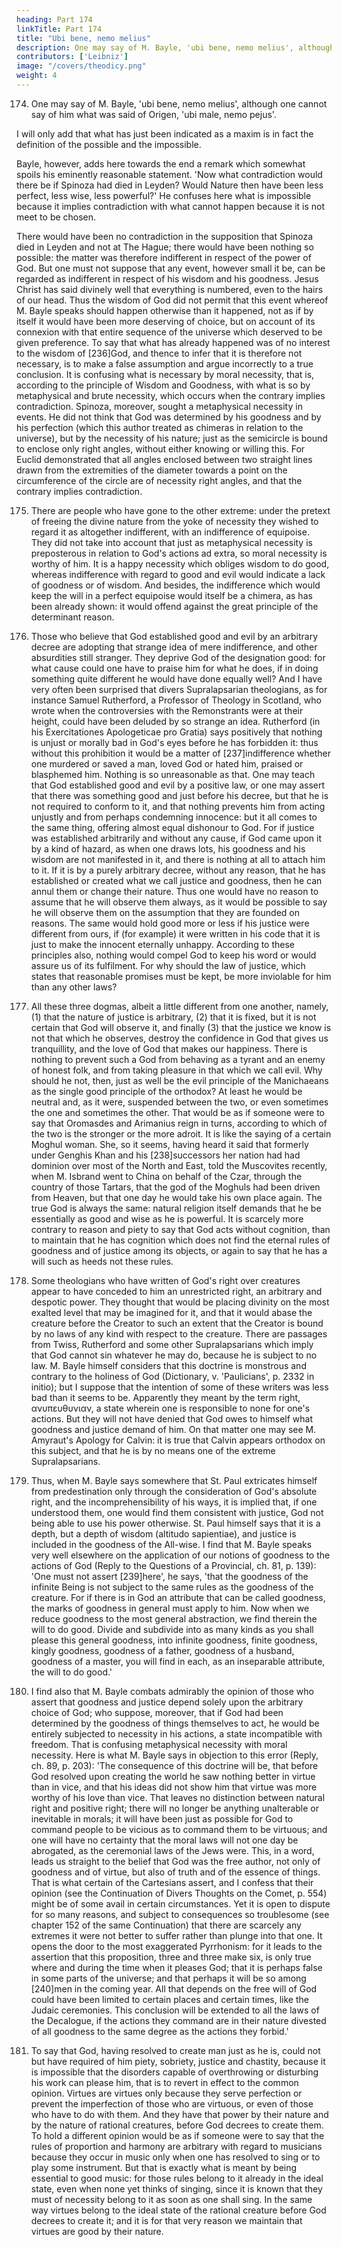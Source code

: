 ```yaml
---
heading: Part 174
linkTitle: Part 174
title: "Ubi bene, nemo melius"
description: One may say of M. Bayle, 'ubi bene, nemo melius', although one cannot say of him what was said of Origen, 'ubi male, nemo pejus
contributors: ['Leibniz']
image: "/covers/theodicy.png"
weight: 4
---
```



174. One may say of M. Bayle, 'ubi bene, nemo melius', although one cannot say of him what was said of Origen, 'ubi male, nemo pejus'. 

I will only add that what has just been indicated as a maxim is in fact the definition of the possible and the impossible. 

Bayle, however, adds here towards the end a remark which somewhat spoils his eminently reasonable statement. 'Now what contradiction would there be if Spinoza had died in Leyden? Would Nature then have been less perfect, less wise, less powerful?' He confuses here what is impossible because it implies contradiction with what cannot happen because it is not meet to be chosen. 

There would have been no contradiction in the supposition that Spinoza died in Leyden and not at The Hague; there would have been nothing so possible: the matter was therefore indifferent in respect of the power of God. But one must not suppose that any event, however small it be, can be regarded as indifferent in respect of his wisdom and his goodness. Jesus Christ has said divinely well that everything is numbered, even to the hairs of our head. Thus the wisdom of God did not permit that this event whereof M. Bayle speaks should happen otherwise than it happened, not as if by itself it would have been more deserving of choice, but on account of its connexion with that entire sequence of the universe which deserved to be given preference. To say that what has already happened was of no interest to the wisdom of [236]God, and thence to infer that it is therefore not necessary, is to make a false assumption and argue incorrectly to a true conclusion. It is confusing what is necessary by moral necessity, that is, according to the principle of Wisdom and Goodness, with what is so by metaphysical and brute necessity, which occurs when the contrary implies contradiction. Spinoza, moreover, sought a metaphysical necessity in events. He did not think that God was determined by his goodness and by his perfection (which this author treated as chimeras in relation to the universe), but by the necessity of his nature; just as the semicircle is bound to enclose only right angles, without either knowing or willing this. For Euclid demonstrated that all angles enclosed between two straight lines drawn from the extremities of the diameter towards a point on the circumference of the circle are of necessity right angles, and that the contrary implies contradiction.

175. There are people who have gone to the other extreme: under the pretext of freeing the divine nature from the yoke of necessity they wished to regard it as altogether indifferent, with an indifference of equipoise. They did not take into account that just as metaphysical necessity is preposterous in relation to God's actions ad extra, so moral necessity is worthy of him. It is a happy necessity which obliges wisdom to do good, whereas indifference with regard to good and evil would indicate a lack of goodness or of wisdom. And besides, the indifference which would keep the will in a perfect equipoise would itself be a chimera, as has been already shown: it would offend against the great principle of the determinant reason.

176. Those who believe that God established good and evil by an arbitrary decree are adopting that strange idea of mere indifference, and other absurdities still stranger. They deprive God of the designation good: for what cause could one have to praise him for what he does, if in doing something quite different he would have done equally well? And I have very often been surprised that divers Supralapsarian theologians, as for instance Samuel Rutherford, a Professor of Theology in Scotland, who wrote when the controversies with the Remonstrants were at their height, could have been deluded by so strange an idea. Rutherford (in his Exercitationes Apologeticae pro Gratia) says positively that nothing is unjust or morally bad in God's eyes before he has forbidden it: thus without this prohibition it would be a matter of [237]indifference whether one murdered or saved a man, loved God or hated him, praised or blasphemed him. Nothing is so unreasonable as that. One may teach that God established good and evil by a positive law, or one may assert that there was something good and just before his decree, but that he is not required to conform to it, and that nothing prevents him from acting unjustly and from perhaps condemning innocence: but it all comes to the same thing, offering almost equal dishonour to God. For if justice was established arbitrarily and without any cause, if God came upon it by a kind of hazard, as when one draws lots, his goodness and his wisdom are not manifested in it, and there is nothing at all to attach him to it. If it is by a purely arbitrary decree, without any reason, that he has established or created what we call justice and goodness, then he can annul them or change their nature. Thus one would have no reason to assume that he will observe them always, as it would be possible to say he will observe them on the assumption that they are founded on reasons. The same would hold good more or less if his justice were different from ours, if (for example) it were written in his code that it is just to make the innocent eternally unhappy. According to these principles also, nothing would compel God to keep his word or would assure us of its fulfilment. For why should the law of justice, which states that reasonable promises must be kept, be more inviolable for him than any other laws?

177. All these three dogmas, albeit a little different from one another, namely, (1) that the nature of justice is arbitrary, (2) that it is fixed, but it is not certain that God will observe it, and finally (3) that the justice we know is not that which he observes, destroy the confidence in God that gives us tranquillity, and the love of God that makes our happiness. There is nothing to prevent such a God from behaving as a tyrant and an enemy of honest folk, and from taking pleasure in that which we call evil. Why should he not, then, just as well be the evil principle of the Manichaeans as the single good principle of the orthodox? At least he would be neutral and, as it were, suspended between the two, or even sometimes the one and sometimes the other. That would be as if someone were to say that Oromasdes and Arimanius reign in turns, according to which of the two is the stronger or the more adroit. It is like the saying of a certain Moghul woman. She, so it seems, having heard it said that formerly under Genghis Khan and his [238]successors her nation had had dominion over most of the North and East, told the Muscovites recently, when M. Isbrand went to China on behalf of the Czar, through the country of those Tartars, that the god of the Moghuls had been driven from Heaven, but that one day he would take his own place again. The true God is always the same: natural religion itself demands that he be essentially as good and wise as he is powerful. It is scarcely more contrary to reason and piety to say that God acts without cognition, than to maintain that he has cognition which does not find the eternal rules of goodness and of justice among its objects, or again to say that he has a will such as heeds not these rules.

178. Some theologians who have written of God's right over creatures appear to have conceded to him an unrestricted right, an arbitrary and despotic power. They thought that would be placing divinity on the most exalted level that may be imagined for it, and that it would abase the creature before the Creator to such an extent that the Creator is bound by no laws of any kind with respect to the creature. There are passages from Twiss, Rutherford and some other Supralapsarians which imply that God cannot sin whatever he may do, because he is subject to no law. M. Bayle himself considers that this doctrine is monstrous and contrary to the holiness of God (Dictionary, v. 'Paulicians', p. 2332 in initio); but I suppose that the intention of some of these writers was less bad than it seems to be. Apparently they meant by the term right, ανυπευθυνιαν, a state wherein one is responsible to none for one's actions. But they will not have denied that God owes to himself what goodness and justice demand of him. On that matter one may see M. Amyraut's Apology for Calvin: it is true that Calvin appears orthodox on this subject, and that he is by no means one of the extreme Supralapsarians.

179. Thus, when M. Bayle says somewhere that St. Paul extricates himself from predestination only through the consideration of God's absolute right, and the incomprehensibility of his ways, it is implied that, if one understood them, one would find them consistent with justice, God not being able to use his power otherwise. St. Paul himself says that it is a depth, but a depth of wisdom (altitudo sapientiae), and justice is included in the goodness of the All-wise. I find that M. Bayle speaks very well elsewhere on the application of our notions of goodness to the actions of God (Reply to the Questions of a Provincial, ch. 81, p. 139): 'One must not assert [239]here', he says, 'that the goodness of the infinite Being is not subject to the same rules as the goodness of the creature. For if there is in God an attribute that can be called goodness, the marks of goodness in general must apply to him. Now when we reduce goodness to the most general abstraction, we find therein the will to do good. Divide and subdivide into as many kinds as you shall please this general goodness, into infinite goodness, finite goodness, kingly goodness, goodness of a father, goodness of a husband, goodness of a master, you will find in each, as an inseparable attribute, the will to do good.'

180. I find also that M. Bayle combats admirably the opinion of those who assert that goodness and justice depend solely upon the arbitrary choice of God; who suppose, moreover, that if God had been determined by the goodness of things themselves to act, he would be entirely subjected to necessity in his actions, a state incompatible with freedom. That is confusing metaphysical necessity with moral necessity. Here is what M. Bayle says in objection to this error (Reply, ch. 89, p. 203): 'The consequence of this doctrine will be, that before God resolved upon creating the world he saw nothing better in virtue than in vice, and that his ideas did not show him that virtue was more worthy of his love than vice. That leaves no distinction between natural right and positive right; there will no longer be anything unalterable or inevitable in morals; it will have been just as possible for God to command people to be vicious as to command them to be virtuous; and one will have no certainty that the moral laws will not one day be abrogated, as the ceremonial laws of the Jews were. This, in a word, leads us straight to the belief that God was the free author, not only of goodness and of virtue, but also of truth and of the essence of things. That is what certain of the Cartesians assert, and I confess that their opinion (see the Continuation of Divers Thoughts on the Comet, p. 554) might be of some avail in certain circumstances. Yet it is open to dispute for so many reasons, and subject to consequences so troublesome (see chapter 152 of the same Continuation) that there are scarcely any extremes it were not better to suffer rather than plunge into that one. It opens the door to the most exaggerated Pyrrhonism: for it leads to the assertion that this proposition, three and three make six, is only true where and during the time when it pleases God; that it is perhaps false in some parts of the universe; and that perhaps it will be so among [240]men in the coming year. All that depends on the free will of God could have been limited to certain places and certain times, like the Judaic ceremonies. This conclusion will be extended to all the laws of the Decalogue, if the actions they command are in their nature divested of all goodness to the same degree as the actions they forbid.'

181. To say that God, having resolved to create man just as he is, could not but have required of him piety, sobriety, justice and chastity, because it is impossible that the disorders capable of overthrowing or disturbing his work can please him, that is to revert in effect to the common opinion. Virtues are virtues only because they serve perfection or prevent the imperfection of those who are virtuous, or even of those who have to do with them. And they have that power by their nature and by the nature of rational creatures, before God decrees to create them. To hold a different opinion would be as if someone were to say that the rules of proportion and harmony are arbitrary with regard to musicians because they occur in music only when one has resolved to sing or to play some instrument. But that is exactly what is meant by being essential to good music: for those rules belong to it already in the ideal state, even when none yet thinks of singing, since it is known that they must of necessity belong to it as soon as one shall sing. In the same way virtues belong to the ideal state of the rational creature before God decrees to create it; and it is for that very reason we maintain that virtues are good by their nature.
